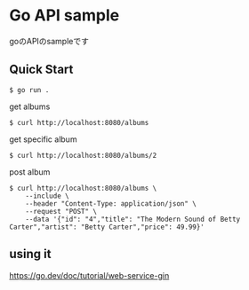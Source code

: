 # Go API sample

goのAPIのsampleです

## Quick Start
```
$ go run .
```

get albums
```
$ curl http://localhost:8080/albums
```

get specific album
```
$ curl http://localhost:8080/albums/2
```

post album
```
$ curl http://localhost:8080/albums \
    --include \
    --header "Content-Type: application/json" \
    --request "POST" \
    --data '{"id": "4","title": "The Modern Sound of Betty Carter","artist": "Betty Carter","price": 49.99}'
```





## using it
https://go.dev/doc/tutorial/web-service-gin

